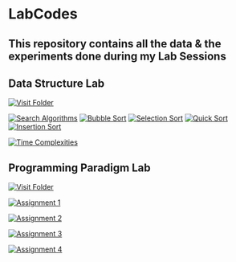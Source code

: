 # LabCodes
## This repository contains all the data & the experiments done during my Lab Sessions

## Data Structure Lab
[![Visit Folder](https://img.shields.io/badge/Open-Visit%20Folder-blue)](OnkarDsl)

[![Search Algorithms](https://img.shields.io/badge/Open-Search%20Algorithms-blue)](OnkarDsl/searchAlgo.c)
[![Bubble Sort](https://img.shields.io/badge/Open-Bubble%20Sort-blue)](OnkarDsl/bubble_sort.c)
[![Selection Sort](https://img.shields.io/badge/Open-Selection%20Sort-blue)](OnkarDsl/selectionSort.c)
[![Quick Sort](https://img.shields.io/badge/Open-Quick%20Sort-blue)](OnkarDsl/quickSort.c)
[![Insertion Sort](https://img.shields.io/badge/Open-Insertion%20Sort-blue)](OnkarDsl/insertionSort.c)

[![Time Complexities](https://img.shields.io/badge/Open-Time%20Complexities-blue)](OnkarDsl/OnkarDsl/TimeComplexities.c)

## Programming Paradigm Lab
[![Visit Folder](https://img.shields.io/badge/Open-Visit%20Folder-blue)](OnkarPPL)

[![Assignment 1](https://img.shields.io/badge/Open-Assignment%201-blue)](OnkarPPL/Assignment1.md)

[![Assignment 2](https://img.shields.io/badge/Open-Assignment%202-blue)](OnkarPPL/Assignment2.md)

[![Assignment 3](https://img.shields.io/badge/Open-Assignment%203-blue)](OnkarPPL/Assignment3.md)

[![Assignment 4](https://img.shields.io/badge/Open-Assignment%204-blue)](OnkarPPL/Assignment4.md)
